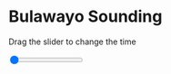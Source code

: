 <h1>Bulawayo Sounding</h1>
<p>Drag the slider to change the time</p>

<div class="slidecontainer">
<input oninput='setImage(this)' class="slider" type="range" min="0" max="5" value="0" step="1" />
<img id='img'/>
</div>

<script>
var img = document.getElementById('img');
var img_array = ['/assets/images/skwt/skd_bulawayo_wrfout_d01_2020-07-10_12:00:00.png',
'/assets/images/skwt/skd_bulawayo_wrfout_d01_2020-07-10_18:00:00.png',
'/assets/images/skwt/skd_bulawayo_wrfout_d01_2020-07-11_00:00:00.png',
'/assets/images/skwt/skd_bulawayo_wrfout_d01_2020-07-11_06:00:00.png',
'/assets/images/skwt/skd_bulawayo_wrfout_d01_2020-07-11_12:00:00.png',];
function setImage(obj)
{
        var value = obj.value;
        img.src = img_array[value];

}
</script>
